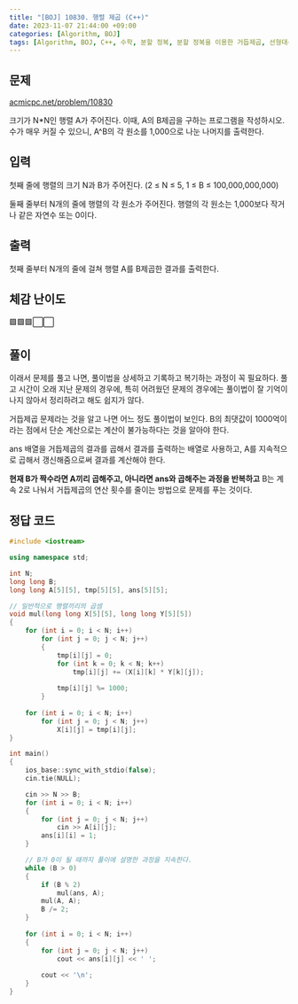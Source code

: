 ```yaml
---
title: "[BOJ] 10830. 행렬 제곱 (C++)"
date: 2023-11-07 21:44:00 +09:00
categories: [Algorithm, BOJ]
tags: [Algorithm, BOJ, C++, 수학, 분할 정복, 분할 정복을 이용한 거듭제곱, 선형대수학, Gold 4, CLASS 4]
---
```

## **문제**
[acmicpc.net/problem/10830](https://www.acmicpc.net/problem/10830)
<br>

크기가 N*N인 행렬 A가 주어진다. 이때, A의 B제곱을 구하는 프로그램을 작성하시오. 수가 매우 커질 수 있으니, A^B의 각 원소를 1,000으로 나눈 나머지를 출력한다.
<br>

## **입력**
첫째 줄에 행렬의 크기 N과 B가 주어진다. (2 ≤ N ≤  5, 1 ≤ B ≤ 100,000,000,000)

둘째 줄부터 N개의 줄에 행렬의 각 원소가 주어진다. 행렬의 각 원소는 1,000보다 작거나 같은 자연수 또는 0이다.
<br>

## **출력**
첫째 줄부터 N개의 줄에 걸쳐 행렬 A를 B제곱한 결과를 출력한다.
<br>

## **체감 난이도**
🟩🟩🟩⬜⬜
<br>

## **풀이**
이래서 문제를 풀고 나면, 풀이법을 상세하고 기록하고 복기하는 과정이 꼭 필요하다. 풀고 시간이 오래 지난 문제의 경우에, 특히 어려웠던 문제의 경우에는 풀이법이 잘 기억이 나지 않아서 정리하려고 해도 쉽지가 않다.

거듭제곱 문제라는 것을 알고 나면 어느 정도 풀이법이 보인다. B의 최댓값이 1000억이라는 점에서 단순 계산으로는 계산이 불가능하다는 것을 알아야 한다.

ans 배열을 거듭제곱의 결과를 곱해서 결과를 출력하는 배열로 사용하고, A를 지속적으로 곱해서 갱신해줌으로써 결과를 계산해야 한다.

**현재 B가 짝수라면 A끼리 곱해주고, 아니라면 ans와 곱해주는 과정을 반복하고** B는 계속 2로 나눠서 거듭제곱의 연산 횟수를 줄이는 방법으로 문제를 푸는 것이다.
<br>

## **정답 코드**
```c++
#include <iostream>

using namespace std;

int N;
long long B;
long long A[5][5], tmp[5][5], ans[5][5];

// 일반적으로 행렬끼리의 곱셈
void mul(long long X[5][5], long long Y[5][5])
{
    for (int i = 0; i < N; i++)
        for (int j = 0; j < N; j++)
        {
            tmp[i][j] = 0;
            for (int k = 0; k < N; k++)
                tmp[i][j] += (X[i][k] * Y[k][j]);
            
            tmp[i][j] %= 1000;
        }
    
    for (int i = 0; i < N; i++)
        for (int j = 0; j < N; j++)
            X[i][j] = tmp[i][j];
}

int main()
{
    ios_base::sync_with_stdio(false);
    cin.tie(NULL);

    cin >> N >> B;
    for (int i = 0; i < N; i++)
    {
        for (int j = 0; j < N; j++)
            cin >> A[i][j];
        ans[i][i] = 1;
    }

    // B가 0이 될 때까지 풀이에 설명한 과정을 지속한다.
    while (B > 0)
    {
        if (B % 2)
            mul(ans, A);
        mul(A, A);
        B /= 2;
    }
    
    for (int i = 0; i < N; i++)
    {
        for (int j = 0; j < N; j++)
            cout << ans[i][j] << ' ';
        
        cout << '\n';
    }
}
```